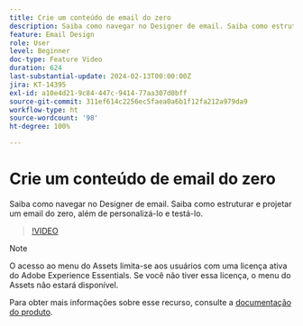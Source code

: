 ```yaml
---
title: Crie um conteúdo de email do zero
description: Saiba como navegar no Designer de email. Saiba como estruturar e projetar um email do zero, além de personalizá-lo e testá-lo.
feature: Email Design
role: User
level: Beginner
doc-type: Feature Video
duration: 624
last-substantial-update: 2024-02-13T00:00:00Z
jira: KT-14395
exl-id: a10e4d21-9c84-447c-9414-77aa307d0bff
source-git-commit: 311ef614c2256ec5faea0a6b1f12fa212a979da9
workflow-type: ht
source-wordcount: '98'
ht-degree: 100%

---
```


# Crie um conteúdo de email do zero

Saiba como navegar no Designer de email. Saiba como estruturar e projetar um email do zero, além de personalizá-lo e testá-lo.

>[!VIDEO](https://video.tv.adobe.com/v/3453570/?learn=on&captions=por_br)

>[!NOTE]
>
>O acesso ao menu do Assets limita-se aos usuários com uma licença ativa do Adobe Experience Essentials. Se você não tiver essa licença, o menu do Assets não estará disponível.

Para obter mais informações sobre esse recurso, consulte a [documentação do produto](https://experienceleague.adobe.com/docs/campaign-web/v8/msg/email/create-email.html?lang=pt-BR).
